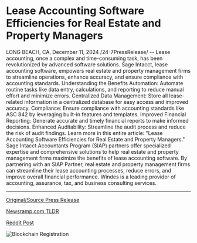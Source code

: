 # Lease Accounting Software Efficiencies for Real Estate and Property Managers

LONG BEACH, CA, December 11, 2024 /24-7PressRelease/ -- Lease accounting, once a complex and time-consuming task, has been revolutionized by advanced software solutions. Sage Intacct, lease accounting software, empowers real estate and property management firms to streamline operations, enhance accuracy, and ensure compliance with accounting standards.  Understanding the Benefits  Automation: Automate routine tasks like data entry, calculations, and reporting to reduce manual effort and minimize errors. Centralized Data Management: Store all lease-related information in a centralized database for easy access and improved accuracy. Compliance: Ensure compliance with accounting standards like ASC 842 by leveraging built-in features and templates. Improved Financial Reporting: Generate accurate and timely financial reports to make informed decisions. Enhanced Auditability: Streamline the audit process and reduce the risk of audit findings.  Learn more in this entire article: "Lease Accounting Software Efficiencies for Real Estate and Property Managers."  Sage Intacct Accountants Program (SIAP) partners offer specialized expertise and comprehensive solutions to help real estate and property management firms maximize the benefits of lease accounting software.  By partnering with an SIAP Partner, real estate and property management firms can streamline their lease accounting processes, reduce errors, and improve overall financial performance.  Windes is a leading provider of accounting, assurance, tax, and business consulting services. 

---

[Original/Source Press Release](https://www.24-7pressrelease.com/press-release/516966/lease-accounting-software-efficiencies-for-real-estate-and-property-managers)
                    

[Newsramp.com TLDR](https://newsramp.com/curated-news/revolutionizing-lease-accounting-for-real-estate-and-property-managers/b415d9c0233e9341660c4a625ecceee3) 

 



[Reddit Post](https://www.reddit.com/r/RealEstate_NewsRamp/comments/1hcl8ft/revolutionizing_lease_accounting_for_real_estate/) 



![Blockchain Registration](https://cdn.newsramp.app/24-7PressRelease/qrcode/2412/11/quay7gYk.webp)